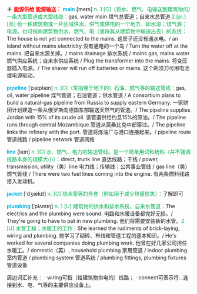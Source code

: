 ☀ <font color="red">**能源供给 能源输送：**</font>
<font color="sky blue">**main**</font> [meɪn] 
<font color="#00b050">n. 1 [C]（将水、燃气、电输送到建筑物的）一条大型管道或大型线缆：</font>gas, water main 煤气总管道；自来水总管道 <font color="#00b050">2 [pl.] [英] 给一栋建筑物或一片区域供水、供气或供电的一个地方，即水源；煤气源；电源。也可指向建筑物供水、燃气、电（或将其从建筑物中输送出去）的系统：</font>The house is not yet connected to the mains. 这房子还没有通水电。/ an island without mains electricity 没有通电的一个岛 / Turn the water off at the mains. 把自来水源关掉。/ mains drainage 排水系统 / mains gas, mains water 燃气供应系统；自来水供应系统 / Plug the transformer into the mains. 将变压器插入电源。/ The shaver will run off batteries or mains. 这个剃须刀可用电池或电源驱动。
           
<font color="sky blue">**pipeline**</font> [ˈpaɪplaɪn]
<font color="#00b050">n. [C]（常指埋于地下的）石油、燃气等的输送管线：</font>gas, oil, water pipeline 煤气管道；石油管道；供水管道 / A consortium plans to build a natural-gas pipeline from Russia to supply eastern Germany. 一家财团计划建造一条从俄罗斯向德国东部输送天然气的管道。/ The pipeline supplies Jordan with 15% of its crude oil. 该管道供给约旦15%的原油。/ The pipeline runs through central Mozambique.管道从莫桑比克中部穿过。/ The pipeline links the refinery with the port. 管道将炼油厂与港口连接起来。/ pipeline route 管道线路 / pipeline network 管道网络

<font color="sky blue">**line**</font> [laɪn] 
<font color="#00b050">n. [C] 水、燃气、电力的输送管线。是一个简单用词和统称（并不强调线路本身的规模大小）：</font>direct, trunk line 直达线路；干线 / power, transmission, utility（美）line 电力线；传输线；公共事业管线 / gas line（美）燃气管线 / There were two fuel lines coming into the engine. 有两条燃料线路接入发动机。

<font color="sky blue">**jacket**</font> ['dӡækɪt] 
<font color="#00b050">n. [C] 热水管等的外套（例如用于减少热量损失）：</font>了解即可
           
<font color="sky blue">**plumbing**</font> [ˈplʌmɪŋ]
<font color="#00b050">n. 1 [U] 建筑物的供水和排水系统、自来水管道：</font>The electrics and the plumbing were sound. 电路和水暖设备都完好无损。/ They're going to have to put in new plumbing. 他们将需要安装新的水管。<font color="#00b050">2 [U] 水管工程；水暖工的工作：</font>She learned the rudiments of brick-laying, wiring and plumbing. 她学习了砌砖、布线和管道工程的基本知识。/ He's worked for several companies doing plumbing work. 他曾在好几家公司担任水暖工。/ domestic（英）, household plumbing 家用管道 / indoor plumbing 室内管道 / plumbing system 管道系统 / plumbing fittings, plumbing fixtures 管道设备

周边词汇补充：
· wiring可指（给建筑物供电的）线路；
· connect可表示将…连接到水、电、气等的主要供应设备上。
